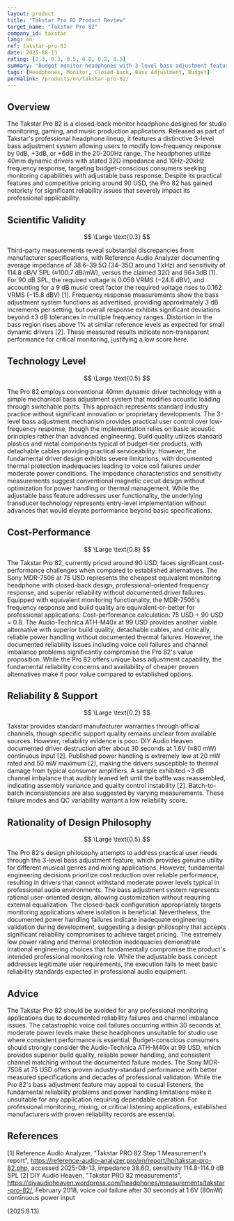 ```yaml
---
layout: product
title: "Takstar Pro 82 Product Review"
target_name: "Takstar Pro 82"
company_id: takstar
lang: en
ref: takstar-pro-82
date: 2025-08-13
rating: [2.3, 0.3, 0.5, 0.8, 0.2, 0.5]
summary: "Budget monitor headphones with 3-level bass adjustment feature, but compromised by severe reliability issues including documented driver failures and channel imbalance problems."
tags: [Headphones, Monitor, Closed-back, Bass Adjustment, Budget]
permalink: /products/en/takstar-pro-82/
---
```


## Overview

The Takstar Pro 82 is a closed-back monitor headphone designed for studio monitoring, gaming, and music production applications. Released as part of Takstar's professional headphone lineup, it features a distinctive 3-level bass adjustment system allowing users to modify low-frequency response by 0dB, +3dB, or +6dB in the 20-200Hz range. The headphones utilize 40mm dynamic drivers with stated 32Ω impedance and 10Hz-20kHz frequency response, targeting budget-conscious consumers seeking monitoring capabilities with adjustable bass response. Despite its practical features and competitive pricing around 90 USD, the Pro 82 has gained notoriety for significant reliability issues that severely impact its professional applicability.

## Scientific Validity

$$ \Large \text{0.3} $$

Third-party measurements reveal substantial discrepancies from manufacturer specifications, with Reference Audio Analyzer documenting average impedance of 38.6–39.5Ω (34–35Ω around 1 kHz) and sensitivity of 114.8 dB/V SPL (≈100.7 dB/mW), versus the claimed 32Ω and 96±3dB [1]. For 90 dB SPL, the required voltage is 0.058 VRMS (−24.8 dBV), and accounting for a 9 dB music crest factor the required voltage rises to 0.162 VRMS (−15.8 dBV) [1]. Frequency response measurements show the bass adjustment system functions as advertised, providing approximately 3 dB increments per setting, but overall response exhibits significant deviations beyond ±3 dB tolerances in multiple frequency ranges. Distortion in the bass region rises above 1% at similar reference levels as expected for small dynamic drivers [2]. These measured results indicate non-transparent performance for critical monitoring, justifying a low score here.

## Technology Level

$$ \Large \text{0.5} $$

The Pro 82 employs conventional 40mm dynamic driver technology with a simple mechanical bass adjustment system that modifies acoustic loading through switchable ports. This approach represents standard industry practice without significant innovation or proprietary developments. The 3-level bass adjustment mechanism provides practical user control over low-frequency response, though the implementation relies on basic acoustic principles rather than advanced engineering. Build quality utilizes standard plastics and metal components typical of budget-tier products, with detachable cables providing practical serviceability. However, the fundamental driver design exhibits severe limitations, with documented thermal protection inadequacies leading to voice coil failures under moderate power conditions. The impedance characteristics and sensitivity measurements suggest conventional magnetic circuit design without optimization for power handling or thermal management. While the adjustable bass feature addresses user functionality, the underlying transducer technology represents entry-level implementation without advances that would elevate performance beyond basic specifications.

## Cost-Performance

$$ \Large \text{0.8} $$

The Takstar Pro 82, currently priced around 90 USD, faces significant cost-performance challenges when compared to established alternatives. The Sony MDR-7506 at 75 USD represents the cheapest equivalent monitoring headphone with closed-back design, professional-oriented frequency response, and superior reliability without documented driver failures. Equipped with equivalent monitoring functionality, the MDR-7506's frequency response and build quality are equivalent-or-better for professional applications. Cost-performance calculation: 75 USD ÷ 90 USD = 0.8. The Audio-Technica ATH-M40x at 99 USD provides another viable alternative with superior build quality, detachable cables, and critically, reliable power handling without documented thermal failures. However, the documented reliability issues including voice coil failures and channel imbalance problems significantly compromise the Pro 82's value proposition. While the Pro 82 offers unique bass adjustment capability, the fundamental reliability concerns and availability of cheaper proven alternatives make it poor value compared to established options.

## Reliability & Support

$$ \Large \text{0.2} $$

Takstar provides standard manufacturer warranties through official channels, though specific support quality remains unclear from available sources. However, reliability evidence is poor. DIY Audio Heaven documented driver destruction after about 30 seconds at 1.6V (≈80 mW) continuous input [2]. Published power handling is extremely low at 20 mW rated and 50 mW maximum [2], making the drivers susceptible to thermal damage from typical consumer amplifiers. A sample exhibited ~3 dB channel imbalance that audibly leaned left until the baffle was reassembled, indicating assembly variance and quality control instability [2]. Batch-to-batch inconsistencies are also suggested by varying measurements. These failure modes and QC variability warrant a low reliability score.

## Rationality of Design Philosophy

$$ \Large \text{0.5} $$

The Pro 82's design philosophy attempts to address practical user needs through the 3-level bass adjustment feature, which provides genuine utility for different musical genres and mixing applications. However, fundamental engineering decisions prioritize cost reduction over reliable performance, resulting in drivers that cannot withstand moderate power levels typical in professional audio environments. The bass adjustment system represents rational user-oriented design, allowing customization without requiring external equalization. The closed-back configuration appropriately targets monitoring applications where isolation is beneficial. Nevertheless, the documented power handling failures indicate inadequate engineering validation during development, suggesting a design philosophy that accepts significant reliability compromises to achieve target pricing. The extremely low power rating and thermal protection inadequacies demonstrate irrational engineering choices that fundamentally compromise the product's intended professional monitoring role. While the adjustable bass concept addresses legitimate user requirements, the execution fails to meet basic reliability standards expected in professional audio equipment.

## Advice

The Takstar Pro 82 should be avoided for any professional monitoring applications due to documented reliability failures and channel imbalance issues. The catastrophic voice coil failures occurring within 30 seconds at moderate power levels make these headphones unsuitable for studio use where consistent performance is essential. Budget-conscious consumers should strongly consider the Audio-Technica ATH-M40x at 99 USD, which provides superior build quality, reliable power handling, and consistent channel matching without the documented failure modes. The Sony MDR-7506 at 75 USD offers proven industry-standard performance with better measured specifications and decades of professional validation. While the Pro 82's bass adjustment feature may appeal to casual listeners, the fundamental reliability problems and power handling limitations make it unsuitable for any application requiring dependable operation. For professional monitoring, mixing, or critical listening applications, established manufacturers with proven reliability records are essential.

## References

[1] Reference Audio Analyzer, "Takstar PRO 82 Step 1 Measurement's report", https://reference-audio-analyzer.pro/en/report/hp/takstar-pro-82.php, accessed 2025-08-13, impedance 38.6Ω, sensitivity 114.8-114.9 dB SPL
[2] DIY Audio Heaven, "Takstar PRO 82 measurements", https://diyaudioheaven.wordpress.com/headphones/measurements/takstar-pro-82/, February 2018, voice coil failure after 30 seconds at 1.6V (80mW) continuous power input

(2025.8.13)